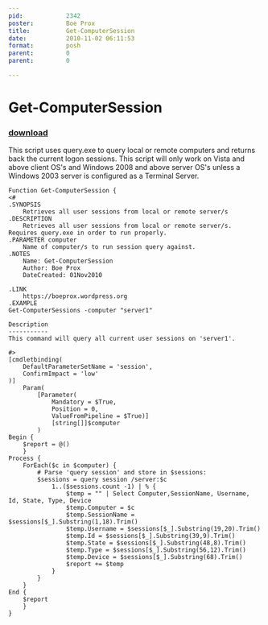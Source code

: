 ```yaml
---
pid:            2342
poster:         Boe Prox
title:          Get-ComputerSession
date:           2010-11-02 06:11:53
format:         posh
parent:         0
parent:         0

---
```


# Get-ComputerSession

### [download](2342.ps1)

This script uses query.exe to query local or remote computers and returns back the current logon sessions. This script will only work on Vista and above client OS's and Windows 2008 and above server OS's unless a Windows 2003 server is configured as a Terminal Server.



```posh
Function Get-ComputerSession {
<#  
.SYNOPSIS  
    Retrieves all user sessions from local or remote server/s
.DESCRIPTION
    Retrieves all user sessions from local or remote server/s. Requires query.exe in order to run properly.
.PARAMETER computer
    Name of computer/s to run session query against.              
.NOTES  
    Name: Get-ComputerSession
    Author: Boe Prox
    DateCreated: 01Nov2010 
           
.LINK  
    https://boeprox.wordpress.org
.EXAMPLE
Get-ComputerSessions -computer "server1"

Description
-----------
This command will query all current user sessions on 'server1'.    
       
#> 
[cmdletbinding(
	DefaultParameterSetName = 'session',
	ConfirmImpact = 'low'
)]
    Param(
        [Parameter(
            Mandatory = $True,
            Position = 0,
            ValueFromPipeline = $True)]
            [string[]]$computer
        )             
Begin {
    $report = @()
    }
Process { 
    ForEach($c in $computer) {
        # Parse 'query session' and store in $sessions: 
        $sessions = query session /server:$c
            1..($sessions.count -1) | % {
                $temp = "" | Select Computer,SessionName, Username, Id, State, Type, Device
                $temp.Computer = $c
                $temp.SessionName = $sessions[$_].Substring(1,18).Trim()
                $temp.Username = $sessions[$_].Substring(19,20).Trim()
                $temp.Id = $sessions[$_].Substring(39,9).Trim()
                $temp.State = $sessions[$_].Substring(48,8).Trim()
                $temp.Type = $sessions[$_].Substring(56,12).Trim()
                $temp.Device = $sessions[$_].Substring(68).Trim()
                $report += $temp
            } 
        }            
    }
End {            
    $report
    }
}
```

